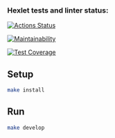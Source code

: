 ### Hexlet tests and linter status:
[![Actions Status](https://github.com/constvict/frontend-project-11/workflows/hexlet-check/badge.svg)](https://github.com/constvict/frontend-project-11/actions)

[![Maintainability](https://api.codeclimate.com/v1/badges/dc1f53eab81005e7dd18/maintainability)](https://codeclimate.com/github/constvict/frontend-project-11/maintainability)

[![Test Coverage](https://api.codeclimate.com/v1/badges/dc1f53eab81005e7dd18/test_coverage)](https://codeclimate.com/github/constvict/frontend-project-11/test_coverage)

## Setup

```sh
make install
```

## Run

```sh
make develop
```

